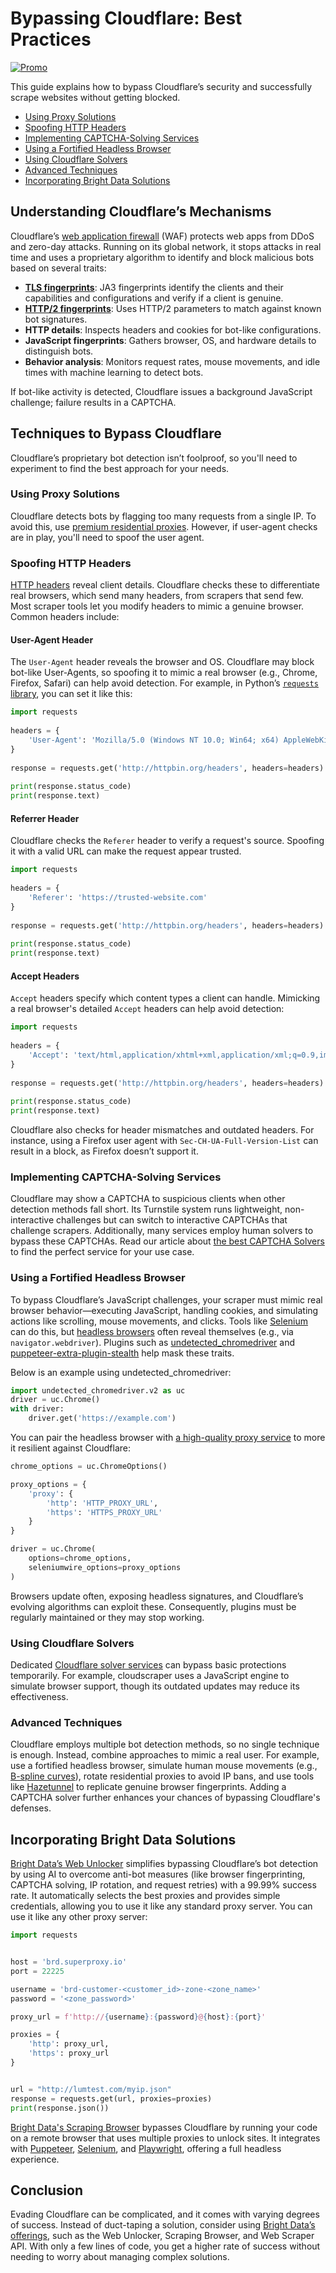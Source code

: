 # Bypassing Cloudflare: Best Practices

[![Promo](https://github.com/luminati-io/LinkedIn-Scraper/raw/main/Proxies%20and%20scrapers%20GitHub%20bonus%20banner.png)](https://brightdata.com/) 

This guide explains how to bypass Cloudflare’s security and successfully scrape websites without getting blocked.

- [Using Proxy Solutions](#using-proxy-solutions)
- [Spoofing HTTP Headers](#spoofing-http-headers)
- [Implementing CAPTCHA-Solving Services](#implementing-captcha-solving-services)
- [Using a Fortified Headless Browser](#using-a-fortified-headless-browser)
- [Using Cloudflare Solvers](#using-cloudflare-solvers)
- [Advanced Techniques](#advanced-techniques)
- [Incorporating Bright Data Solutions](#incorporating-bright-data-solutions)

## Understanding Cloudflare’s Mechanisms

Cloudflare’s [web application firewall](https://www.cloudflare.com/application-services/products/waf/) (WAF) protects web apps from DDoS and zero-day attacks. Running on its global network, it stops attacks in real time and uses a proprietary algorithm to identify and block malicious bots based on several traits:

- [**TLS fingerprints**](https://brightdata.com/blog/web-data/tls-fingerprinting): JA3 fingerprints identify the clients and their capabilities and configurations and verify if a client is genuine.
- **[HTTP/2 fingerprints](https://www.blackhat.com/docs/eu-17/materials/eu-17-Shuster-Passive-Fingerprinting-Of-HTTP2-Clients-wp.pdf)**: Uses HTTP/2 parameters to match against known bot signatures.
- **HTTP details**: Inspects headers and cookies for bot-like configurations.
- **JavaScript fingerprints**: Gathers browser, OS, and hardware details to distinguish bots.
- **Behavior analysis**: Monitors request rates, mouse movements, and idle times with machine learning to detect bots.

If bot-like activity is detected, Cloudflare issues a background JavaScript challenge; failure results in a CAPTCHA.

## Techniques to Bypass Cloudflare

Cloudflare’s proprietary bot detection isn’t foolproof, so you'll need to experiment to find the best approach for your needs.

### Using Proxy Solutions

Cloudflare detects bots by flagging too many requests from a single IP. To avoid this, use [premium residential proxies](https://brightdata.com/proxy-types/residential-proxies). However, if user-agent checks are in play, you'll need to spoof the user agent.

### Spoofing HTTP Headers

[HTTP headers](https://brightdata.com/blog/web-data/http-headers-for-web-scraping) reveal client details. Cloudflare checks these to differentiate real browsers, which send many headers, from scrapers that send few. Most scraper tools let you modify headers to mimic a genuine browser. Common headers include:

#### User-Agent Header

The `User-Agent` header reveals the browser and OS. Cloudflare may block bot-like User-Agents, so spoofing it to mimic a real browser (e.g., Chrome, Firefox, Safari) can help avoid detection. For example, in Python’s [`requests` library](https://pypi.org/project/requests/), you can set it like this:

```python
import requests
 
headers = {
    'User-Agent': 'Mozilla/5.0 (Windows NT 10.0; Win64; x64) AppleWebKit/537.36 (KHTML, like Gecko) Chrome/91.0.4472.124 Safari/537.36'
}
 
response = requests.get('http://httpbin.org/headers', headers=headers)
 
print(response.status_code)
print(response.text)
```

#### Referrer Header

Cloudflare checks the `Referer` header to verify a request's source. Spoofing it with a valid URL can make the request appear trusted.

```python
import requests
 
headers = {
    'Referer': 'https://trusted-website.com'
}
 
response = requests.get('http://httpbin.org/headers', headers=headers)
 
print(response.status_code)
print(response.text)
```

#### Accept Headers

`Accept` headers specify which content types a client can handle. Mimicking a real browser's detailed `Accept` headers can help avoid detection:

```python
import requests
 
headers = {
    'Accept': 'text/html,application/xhtml+xml,application/xml;q=0.9,image/webp,*/*;q=0.8'
}
 
response = requests.get('http://httpbin.org/headers', headers=headers)
 
print(response.status_code)
print(response.text)
```

Cloudflare also checks for header mismatches and outdated headers. For instance, using a Firefox user agent with `Sec-CH-UA-Full-Version-List` can result in a block, as Firefox doesn’t support it.

### Implementing CAPTCHA-Solving Services

Cloudflare may show a CAPTCHA to suspicious clients when other detection methods fall short. Its Turnstile system runs lightweight, non-interactive challenges but can switch to interactive CAPTCHAs that challenge scrapers. Additionally, many services employ human solvers to bypass these CAPTCHAs. Read our article about [the best CAPTCHA Solvers]( https://brightdata.com/blog/web-data/best-captcha-solvers) to find the perfect service for your use case. 

### Using a Fortified Headless Browser

To bypass Cloudflare’s JavaScript challenges, your scraper must mimic real browser behavior—executing JavaScript, handling cookies, and simulating actions like scrolling, mouse movements, and clicks. Tools like [Selenium](https://www.selenium.dev/) can do this, but [headless browsers](https://brightdata.com/blog/web-data/best-headless-browsers) often reveal themselves (e.g., via `navigator.webdriver`). Plugins such as [undetected_chromedriver](https://github.com/ultrafunkamsterdam/undetected-chromedriver) and [puppeteer-extra-plugin-stealth](https://brightdata.com/blog/how-tos/avoid-getting-blocked-with-puppeteer-stealth) help mask these traits.

Below is an example using undetected_chromedriver:

```python
import undetected_chromedriver.v2 as uc
driver = uc.Chrome()
with driver:
    driver.get('https://example.com')
```

You can pair the headless browser with [a high-quality proxy service](https://brightdata.com/proxy-types) to more it resilient against Cloudflare:

```python
chrome_options = uc.ChromeOptions()

proxy_options = {
    'proxy': {
        'http': 'HTTP_PROXY_URL',
        'https': 'HTTPS_PROXY_URL'
    }
}

driver = uc.Chrome(
    options=chrome_options,
    seleniumwire_options=proxy_options
)
```

Browsers update often, exposing headless signatures, and Cloudflare’s evolving algorithms can exploit these. Consequently, plugins must be regularly maintained or they may stop working.

### Using Cloudflare Solvers

Dedicated [Cloudflare solver services](https://github.com/luminati-io/cloudflare-captcha-solver) can bypass basic protections temporarily. For example, cloudscraper uses a JavaScript engine to simulate browser support, though its outdated updates may reduce its effectiveness.

### Advanced Techniques

Cloudflare employs multiple bot detection methods, so no single technique is enough. Instead, combine approaches to mimic a real user. For example, use a fortified headless browser, simulate human mouse movements (e.g., [B-spline curves](https://stackoverflow.com/a/48690652)), rotate residential proxies to avoid IP bans, and use tools like [Hazetunnel](https://github.com/daijro/hazetunnel) to replicate genuine browser fingerprints. Adding a CAPTCHA solver further enhances your chances of bypassing Cloudflare's defenses.

## Incorporating Bright Data Solutions

[Bright Data’s Web Unlocker](https://github.com/luminati-io/web-unlocker-api) simplifies bypassing Cloudflare’s bot detection by using AI to overcome anti-bot measures (like browser fingerprinting, CAPTCHA solving, IP rotation, and request retries) with a 99.99% success rate. It automatically selects the best proxies and provides simple credentials, allowing you to use it like any standard proxy server. You can use it like any other proxy server:

```python
import requests


host = 'brd.superproxy.io'
port = 22225

username = 'brd-customer-<customer_id>-zone-<zone_name>'
password = '<zone_password>'

proxy_url = f'http://{username}:{password}@{host}:{port}'

proxies = {
    'http': proxy_url,
    'https': proxy_url
}


url = "http://lumtest.com/myip.json"
response = requests.get(url, proxies=proxies)
print(response.json())
```

[Bright Data's Scraping Browser](https://github.com/luminati-io/scraping-browser) bypasses Cloudflare by running your code on a remote browser that uses multiple proxies to unlock sites. It integrates with [Puppeteer](https://brightdata.com/products/scraping-browser/puppeteer), [Selenium](https://brightdata.com/products/scraping-browser/selenium), and [Playwright](https://brightdata.com/products/scraping-browser/playwright), offering a full headless experience.

## Conclusion

Evading Cloudflare can be complicated, and it comes with varying degrees of success. Instead of duct-taping a solution, consider using [Bright Data’s offerings](https://brightdata.com/products), such as the Web Unlocker, Scraping Browser, and Web Scraper API. With only a few lines of code, you get a higher rate of success without needing to worry about managing complex solutions.
